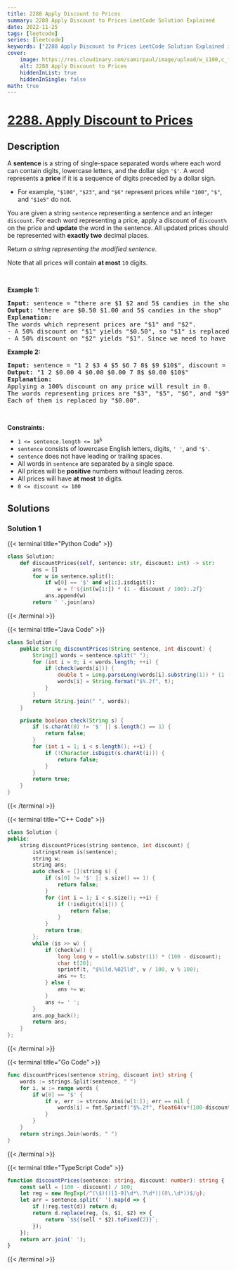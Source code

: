 ```yaml
---
title: 2288 Apply Discount to Prices
summary: 2288 Apply Discount to Prices LeetCode Solution Explained
date: 2022-11-25
tags: [leetcode]
series: [leetcode]
keywords: ["2288 Apply Discount to Prices LeetCode Solution Explained in all languages", "2288 Apply Discount to Prices", "LeetCode", "leetcode solution in Python3 C++ Java Go PHP Ruby Swift TypeScript Rust C# JavaScript C", "GeeksforGeeks", "InterviewBit", "Coding Ninjas", "HackerRank", "HackerEarth", "CodeChef", "TopCoder", "AlgoExpert", "freeCodeCamp", "Codeforces", "GitHub", "AtCoder", "Samir Paul"]
cover:
    image: https://res.cloudinary.com/samirpaul/image/upload/w_1100,c_fit,co_rgb:FFFFFF,l_text:Arial_75_bold:2288 Apply Discount to Prices - Solution Explained/problem-solving.webp
    alt: 2288 Apply Discount to Prices
    hiddenInList: true
    hiddenInSingle: false
math: true
---
```



# [2288. Apply Discount to Prices](https://leetcode.com/problems/apply-discount-to-prices)


## Description

<p>A <strong>sentence</strong> is a string of single-space separated words where each word can contain digits, lowercase letters, and the dollar sign <code>&#39;$&#39;</code>. A word represents a <strong>price</strong> if it is a sequence of digits preceded by a dollar sign.</p>

<ul>
	<li>For example, <code>&quot;$100&quot;</code>, <code>&quot;$23&quot;</code>, and <code>&quot;$6&quot;</code> represent prices while <code>&quot;100&quot;</code>, <code>&quot;$&quot;</code>, and <code>&quot;$1e5&quot;</code> do not.</li>
</ul>

<p>You are given a string <code>sentence</code> representing a sentence and an integer <code>discount</code>. For each word representing a price, apply a discount of <code>discount%</code> on the price and <strong>update</strong> the word in the sentence. All updated prices should be represented with <strong>exactly two</strong> decimal places.</p>

<p>Return <em>a string representing the modified sentence</em>.</p>

<p>Note that all prices will contain <strong>at most</strong> <code>10</code> digits.</p>

<p>&nbsp;</p>
<p><strong class="example">Example 1:</strong></p>

<pre>
<strong>Input:</strong> sentence = &quot;there are $1 $2 and 5$ candies in the shop&quot;, discount = 50
<strong>Output:</strong> &quot;there are $0.50 $1.00 and 5$ candies in the shop&quot;
<strong>Explanation:</strong> 
The words which represent prices are &quot;$1&quot; and &quot;$2&quot;. 
- A 50% discount on &quot;$1&quot; yields &quot;$0.50&quot;, so &quot;$1&quot; is replaced by &quot;$0.50&quot;.
- A 50% discount on &quot;$2&quot; yields &quot;$1&quot;. Since we need to have exactly 2 decimal places after a price, we replace &quot;$2&quot; with &quot;$1.00&quot;.
</pre>

<p><strong class="example">Example 2:</strong></p>

<pre>
<strong>Input:</strong> sentence = &quot;1 2 $3 4 $5 $6 7 8$ $9 $10$&quot;, discount = 100
<strong>Output:</strong> &quot;1 2 $0.00 4 $0.00 $0.00 7 8$ $0.00 $10$&quot;
<strong>Explanation:</strong> 
Applying a 100% discount on any price will result in 0.
The words representing prices are &quot;$3&quot;, &quot;$5&quot;, &quot;$6&quot;, and &quot;$9&quot;.
Each of them is replaced by &quot;$0.00&quot;.
</pre>

<p>&nbsp;</p>
<p><strong>Constraints:</strong></p>

<ul>
	<li><code>1 &lt;= sentence.length &lt;= 10<sup>5</sup></code></li>
	<li><code>sentence</code> consists of lowercase English letters, digits, <code>&#39; &#39;</code>, and <code>&#39;$&#39;</code>.</li>
	<li><code>sentence</code> does not have leading or trailing spaces.</li>
	<li>All words in <code>sentence</code> are separated by a single space.</li>
	<li>All prices will be <strong>positive</strong> numbers without leading zeros.</li>
	<li>All prices will have <strong>at most</strong> <code>10</code> digits.</li>
	<li><code>0 &lt;= discount &lt;= 100</code></li>
</ul>

## Solutions

### Solution 1

<!-- tabs:start -->

{{< terminal title="Python Code" >}}
```python
class Solution:
    def discountPrices(self, sentence: str, discount: int) -> str:
        ans = []
        for w in sentence.split():
            if w[0] == '$' and w[1:].isdigit():
                w = f'${int(w[1:]) * (1 - discount / 100):.2f}'
            ans.append(w)
        return ' '.join(ans)
```
{{< /terminal >}}

{{< terminal title="Java Code" >}}
```java
class Solution {
    public String discountPrices(String sentence, int discount) {
        String[] words = sentence.split(" ");
        for (int i = 0; i < words.length; ++i) {
            if (check(words[i])) {
                double t = Long.parseLong(words[i].substring(1)) * (1 - discount / 100.0);
                words[i] = String.format("$%.2f", t);
            }
        }
        return String.join(" ", words);
    }

    private boolean check(String s) {
        if (s.charAt(0) != '$' || s.length() == 1) {
            return false;
        }
        for (int i = 1; i < s.length(); ++i) {
            if (!Character.isDigit(s.charAt(i))) {
                return false;
            }
        }
        return true;
    }
}
```
{{< /terminal >}}

{{< terminal title="C++ Code" >}}
```cpp
class Solution {
public:
    string discountPrices(string sentence, int discount) {
        istringstream is(sentence);
        string w;
        string ans;
        auto check = [](string s) {
            if (s[0] != '$' || s.size() == 1) {
                return false;
            }
            for (int i = 1; i < s.size(); ++i) {
                if (!isdigit(s[i])) {
                    return false;
                }
            }
            return true;
        };
        while (is >> w) {
            if (check(w)) {
                long long v = stoll(w.substr(1)) * (100 - discount);
                char t[20];
                sprintf(t, "$%lld.%02lld", v / 100, v % 100);
                ans += t;
            } else {
                ans += w;
            }
            ans += ' ';
        }
        ans.pop_back();
        return ans;
    }
};
```
{{< /terminal >}}

{{< terminal title="Go Code" >}}
```go
func discountPrices(sentence string, discount int) string {
	words := strings.Split(sentence, " ")
	for i, w := range words {
		if w[0] == '$' {
			if v, err := strconv.Atoi(w[1:]); err == nil {
				words[i] = fmt.Sprintf("$%.2f", float64(v*(100-discount))/100)
			}
		}
	}
	return strings.Join(words, " ")
}
```
{{< /terminal >}}

{{< terminal title="TypeScript Code" >}}
```ts
function discountPrices(sentence: string, discount: number): string {
    const sell = (100 - discount) / 100;
    let reg = new RegExp(/^(\$)(([1-9]\d*\.?\d*)|(0\.\d*))$/g);
    let arr = sentence.split(' ').map(d => {
        if (!reg.test(d)) return d;
        return d.replace(reg, (s, $1, $2) => {
            return `$${(sell * $2).toFixed(2)}`;
        });
    });
    return arr.join(' ');
}
```
{{< /terminal >}}

<!-- tabs:end -->

<!-- end -->
